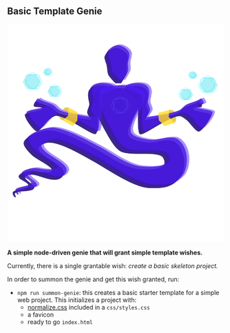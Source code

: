 ## Basic Template Genie ##

![genie logo](/imgs/genie.png)

**A simple node-driven genie that will grant simple template wishes.**

Currently, there is a single grantable wish: _create a basic skeleton project._

In order to summon the genie and get this wish granted, run:
* `npm run summon-genie`: this creates a basic starter template for a simple web project. This initializes a project with:
  * [normalize.css](https://necolas.github.io/normalize.css/) included in a `css/styles.css`
  * a favicon
  * ready to go `index.html`
